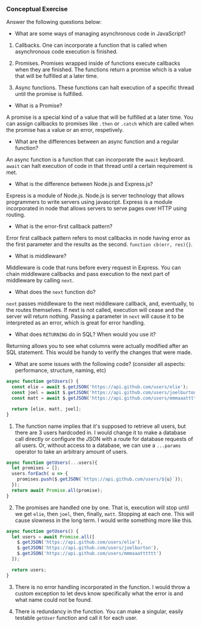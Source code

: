 ### Conceptual Exercise

Answer the following questions below:

- What are some ways of managing asynchronous code in JavaScript?

1. Callbacks. One can incorporate a function that is called when asynchronous code execution is finished.

2. Promises. Promises wrapped inside of functions execute callbacks when they are finished. The functions return a promise which is a value that will be fulfilled at a later time.

3. Async functions. These functions can halt execution of a specific thread until the promise is fulfilled.

- What is a Promise?

A promise is a special kind of a value that will be fulfilled at a later time. You can assign callbacks to promises like `.then` or `.catch` which are called when the promise has a value or an error, respetively.

- What are the differences between an async function and a regular function?

An async function is a function that can incorporate the `await` keyboard. `await` can halt execution of code in that thread until a certain requirement is met.

- What is the difference between Node.js and Express.js?

Express is a module of Node.js. Node.js is server technology that allows programmers to write servers using javascript. Express is a module incorporated in node that allows servers to serve pages over HTTP using routing.

- What is the error-first callback pattern?

Error first callback pattern refers to most callbacks in node having error as the first parameter and the results as the second. `function cb(err, res){}`.

- What is middleware?

Middleware is code that runs before every request in Express. You can chain middleware callbacks and pass execution to the next part of middleware by calling `next`.

- What does the `next` function do?

`next` passes middleware to the next middleware callback, and, eventually, to the routes themselves. If next is not called, execution will cease and the server will return nothing. Passing a parameter in `next` will cause it to be interpreted as an error, which is great for error handling.

- What does `RETURNING` do in SQL? When would you use it?

Returning allows you to see what columns were actually modified after an SQL statement. This would be handy to verify the changes that were made.

- What are some issues with the following code? (consider all aspects: performance, structure, naming, etc)

```js
async function getUsers() {
  const elie = await $.getJSON('https://api.github.com/users/elie');
  const joel = await $.getJSON('https://api.github.com/users/joelburton');
  const matt = await $.getJSON('https://api.github.com/users/mmmaaatttttt');

  return [elie, matt, joel];
}
```

1. The function name implies that it's supposed to retrieve all users, but there are 3 users hardcoded in. I would change it to make a database call directly or configure the JSON with a route for database requests of all users. Or, without access to a database, we can use a `...params` operator to take an arbitrary amount of users.

```js
async function getUsers(...users){
  let promises = [];
  users.forEach( u => {
    promises.push($.getJSON(`https://api.github.com/users/${u}`));
  });
  return await Promise.all(promise);
}
```

2. The promises are handled one by one. That is, execution will stop until we get `elie`, then `joel`, then, finally, `matt`. Stopping at each one. This will cause slowness in the long term. I would write something more like this.

```js
async function getUsers() {
  let users = await Promise.all([
    $.getJSON('https://api.github.com/users/elie'),
    $.getJSON('https://api.github.com/users/joelburton'),
    $.getJSON('https://api.github.com/users/mmmaaatttttt')
  ]);

  return users;
}
```

3. There is no error handling incorporated in the function. I would throw a custom exception to let devs know specifically what the error is and what name could not be found.

4. There is redundancy in the function. You can make a singular, easily testable `getUser` function and call it for each user.
